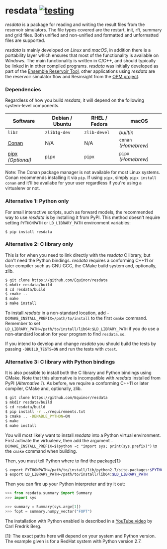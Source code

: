 # resdata [![testing](https://github.com/equinor/resdata/actions/workflows/testing.yml/badge.svg)](https://github.com/equinor/resdata/actions/workflows/testing.yml)


*resdata* is a package for reading and writing the result files from
the reservoir simulators. The file types covered are the
restart, init, rft, summary and grid files. Both unified and
non-unified and formatted and unformatted files are supported.

*resdata* is mainly developed on *Linux* and *macOS*, in addition there
is a portability layer which ensures that most of the functionality is
available on *Windows*. The main functionality is written in C/C++, and
should typically be linked in in other compiled programs. *resdata* was
initially developed as part of the [Ensemble Reservoir
Tool](http://github.com/Equinor/ert), other applications using
*resdata* are the reservoir simulator flow and Resinsight from the [OPM
project](http://github.com/OPM/).

### Dependencies

Regardless of how you build *resdata*, it will depend on the following system-level
components.

| Software                                           | Debian / Ubuntu | RHEL / Fedora | macOS                |
|----------------------------------------------------|-----------------|---------------|----------------------|
| `libz`                                             | `zlib1g-dev`    | `zlib-devel`  | _builtin_            |
| [Conan](https://conan.io)                          | N/A             | N/A           | `conan` _(Homebrew)_ |
| [pipx](https://pypi.org/project/pipx) _(Optional)_ | `pipx`          | `pipx`        | `pipx` _(Homebrew)_  |

Note: The Conan package manager is not available for most Linux systems. Conan
recommends installing it via `pip`. If using `pipx`, simply `pipx install conan`
and it'll be availabe for your user regardless if you're using a virtualenv or
not.

### Alternative 1: Python only ###
For small interactive scripts, such as forward models, the recommended way to
use *resdata* is by installing it from PyPI. This method doesn't require setting
`PYTHONPATH` or `LD_LIBRARY_PATH` environment variables:

```
$ pip install resdata
```

### Alternative 2: C library only ###
This is for when you need to link directly with the *resdata* C library, but
don't need the Python bindings. *resdata* requires a conforming C++11 or later
compiler such as GNU GCC, the CMake build system and, optionally, zlib.

```bash
$ git clone https://github.com/Equinor/resdata
$ mkdir resdata/build
$ cd resdata/build
$ cmake ..
$ make
$ make install
```

To install *resdata* in a non-standard location, add
`-DCMAKE_INSTALL_PREFIX=/path/to/install` to the first `cmake` command. Remember
to set `LD_LIBRARY_PATH=/path/to/install/lib64:$LD_LIBRARY_PATH` if you do use a
non-standard location for your program to find `resdata.so`.

If you intend to develop and change *resdata* you should build the tests by
passing `-DBUILD_TESTS=ON` and run the tests with `ctest`.

### Alternative 3: C library with Python bindings ###
It is also possible to install both the C library and Python bindings using
CMake. Note that this alternative is incompatible with *resdata* installed from
PyPI (_Alternative 1_). As before, we require a conforming C++11 or later
compiler, CMake and, optionally, zlib.

```bash
$ git clone https://github.com/Equinor/resdata
$ mkdir resdata/build
$ cd resdata/build
$ pip install -r ../requirements.txt
$ cmake .. -DENABLE_PYTHON=ON
$ make
$ make install
```

You will most likely want to install *resdata* into a Python virtual environment.
First activate the virtualenv, then add the argument
`-DCMAKE_INSTALL_PREFIX=$(python -c "import sys; print(sys.prefix)")` to the
`cmake` command when building.

Then, you must tell Python where to find the package[1]:

```bash
$ export PYTHONPATH=/path/to/install/lib/python2.7/site-packages:$PYTHONPATH
$ export LD_LIBRARY_PATH=/path/to/install/lib64:$LD_LIBRARY_PATH
```

Then you can fire up your Python interpreter and try it out:
```python
>>> from resdata.summary import Summary
>>> import sys

>>> summary = Summary(sys.argv[1])
>>> fopt = summary.numpy_vector("FOPT")
```

The installation with Python enabled is described in a [YouTube video](https://www.youtube.com/watch?v=Qqy1vA1PSk8) by Carl Fredrik Berg.

[1]: The exact paths here will depend on your system and Python version. The example given is for a RedHat system with Python version 2.7.
